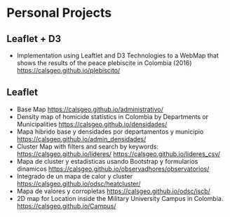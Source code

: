 # Personal Projects

## Leaflet +  D3
* Implementation using Leaftlet and D3 Technologies to a WebMap that shows the results of the peace plebiscite in Colombia (2016)  <https://calsgeo.github.io/plebiscito/>

## Leaflet
* Base Map <https://calsgeo.github.io/administrativo/>
* Density map of homicide statistics in Colombia by Departments or Municipalities <https://calsgeo.github.io/densidades/>
* Mapa hibrido base y densidades por departamentos y municipio <https://calsgeo.github.io/admin_densidades/>
* Cluster Map with filters and search by keywords:  <https://calsgeo.github.io/lideres/> <https://calsgeo.github.io/lideres_csv/>
* Mapa de cluster y estadisticas usando Bootstrap y formularios dinamicos <https://calsgeo.github.io/observadhores/observatorios/>
* Integrado de un mapa de calor y cluster <https://calsgeo.github.io/odsc/heatcluster/>
* Mapa de valores y corropletas <https://calsgeo.github.io/odsc/iscb/>
* 2D map for Location inside the Military University Campus in Colombia. <https://calsgeo.github.io/Campus/>
